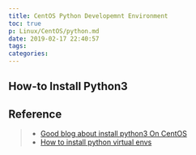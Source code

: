 ```yaml
---
title: CentOS Python Developemnt Environment
toc: true
p: Linux/CentOS/python.md
date: 2019-02-17 22:40:57
tags:
categories:
---
```


## How-to Install Python3



## Reference
> - [Good blog about install python3 On CentOS](https://www.digitalocean.com/community/tutorials/how-to-install-python-3-and-set-up-a-local-programming-environment-on-centos-7)
> - [How to install python virtual envs](https://www.jianshu.com/p/44ab75fbaef2)
